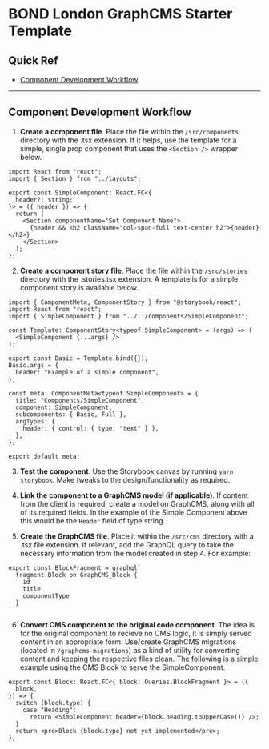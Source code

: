 # BOND London GraphCMS Starter Template

## Quick Ref

- [Component Development Workflow](/README.md#component-development-workflow)

---

## Component Development Workflow

1. **Create a component file**. Place the file within the `/src/components` directory with the .tsx extension. If it helps, use the template for a simple, single prop component that uses the `<Section />` wrapper below.

```
import React from "react";
import { Section } from "../layouts";

export const SimpleComponent: React.FC<{
  header?: string;
}> = ({ header }) => {
  return (
    <Section componentName="Set Component Name">
      {header && <h2 className="col-span-full text-center h2">{header}</h2>}
    </Section>
  );
};
```

2. **Create a component story file**. Place the file within the `/src/stories` directory with the .stories.tsx extension. A template is for a simple component story is available below.

```
import { ComponentMeta, ComponentStory } from "@storybook/react";
import React from "react";
import { SimpleComponent } from "../../components/SimpleComponent";

const Template: ComponentStory<typeof SimpleComponent> = (args) => (
  <SimpleComponent {...args} />
);

export const Basic = Template.bind({});
Basic.args = {
  header: "Example of a simple component",
};

const meta: ComponentMeta<typeof SimpleComponent> = {
  title: "Components/SimpleComponent",
  component: SimpleComponent,
  subcomponents: { Basic, Full },
  argTypes: {
    header: { control: { type: "text" } },
  },
};

export default meta;
```

3. **Test the component**. Use the Storybook canvas by running `yarn storybook`. Make tweaks to the design/functionality as required.

4. **Link the component to a GraphCMS model (if applicable)**. If content from the client is required, create a model on GraphCMS, along with all of its required fields. In the example of the Simple Component above this would be the `Header` field of type string.

5. **Create the GraphCMS file**. Place it within the `/src/cms` directory with a .tsx file extension. If relevant, add the GraphQL query to take the necessary information from the model created in step 4. For example:

```
export const BlockFragment = graphql`
  fragment Block on GraphCMS_Block {
    id
    title
    componentType
  }
`
```

6. **Convert CMS component to the original code component**. The idea is for the original component to recieve no CMS logic, it is simply served content in an appropriate form. Use/create GraphCMS migrations (located in `/graphcms-migrations`) as a kind of utility for converting content and keeping the respective files clean. The following is a simple example using the CMS Block to serve the SimpleComponent.

```
export const Block: React.FC<{ block: Queries.BlockFragment }> = ({
  block,
}) => {
  switch (block.type) {
    case "Heading":
      return <SimpleComponent header={block.heading.toUpperCase()} />;
  }
  return <pre>Block {block.type} not yet implemented</pre>;
};
```
